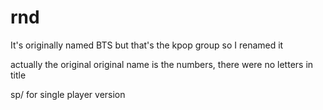 # rnd

It's originally named BTS but that's the kpop group so I renamed it

actually the original original name is the numbers, there were no letters in title

sp/ for single player version
